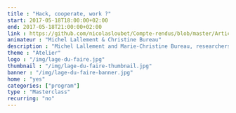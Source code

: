 ```yaml
---
title : "Hack, cooperate, work ?"
start: 2017-05-18T18:00:00+02:00
end: 2017-05-18T21:00:00+02:00
link : https://github.com/nicolasloubet/Compte-rendus/blob/master/Articles/lamyne_masterclass_lallemant_bureau.md
animateur : "Michel Lallement & Christine Bureau"
description : "Michel Lallement and Marie-Christine Bureau, researchers in sociology at the LISE (CNAM) laboratory, are presenting their work on the cooperation and organisation stakes in french and american tiers-leux."
theme : "Atelier"
logo : "/img/lage-du-faire.jpg"
thumbnail : "/img/lage-du-faire-thumbnail.jpg"
banner : "/img/lage-du-faire-banner.jpg"
home : "yes"
categories: ["program"]
type : "Masterclass"
recurring: "no"
---
```

